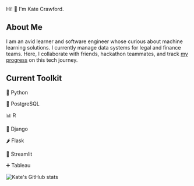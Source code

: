 Hi! 👋 I'm Kate Crawford. 

## About Me

I am an avid learner and software engineer whose curious about machine learning solutions. I currently manage data systems for legal and finance teams. Here, I collaborate with friends, hackathon teammates, and track [my progress](https://github.com/codewithkate/ossu-cs-progress/blob/main/README.md) on this tech journey. 

## Current Toolkit

🐍 Python

🐘 PostgreSQL

📊 R

🐸 Django

🌶️ Flask

👑 Streamlit

➕ Tableau

![Kate's GitHub stats](https://github-readme-stats.vercel.app/api?username=codewithkate&show_icons=true&bg_color=00000000&rank_icon=github&include_all_commit=true)
